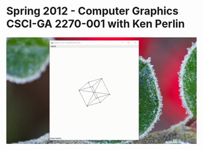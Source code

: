 Spring 2012 - Computer Graphics CSCI-GA 2270-001 with Ken Perlin
=================
![cube.gif](https://github.com/ffmaer/Computer-Graphics/blob/2020/gifs/cube.gif?raw=true)
